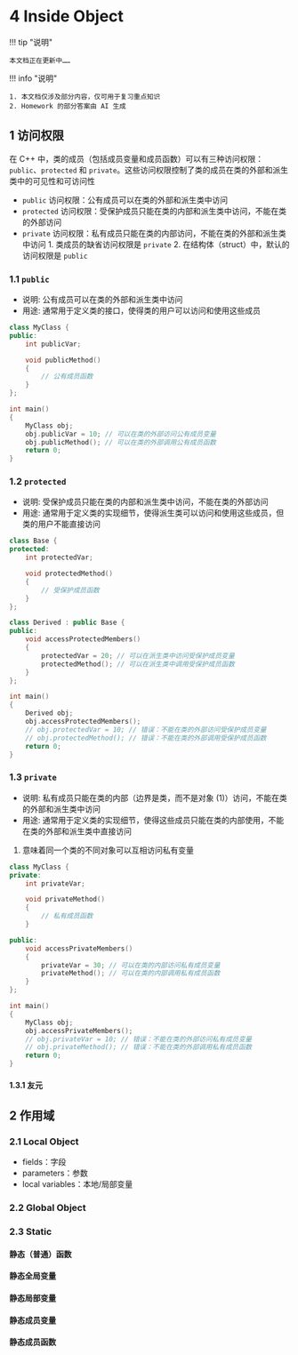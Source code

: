 # 4 Inside Object

!!! tip "说明"

    本文档正在更新中……

!!! info "说明"

    1. 本文档仅涉及部分内容，仅可用于复习重点知识
    2. Homework 的部分答案由 AI 生成

## 1 访问权限

在 C++ 中，类的成员（包括成员变量和成员函数）可以有三种访问权限：`public`、`protected` 和 `private`。这些访问权限控制了类的成员在类的外部和派生类中的可见性和可访问性

- `public` 访问权限：公有成员可以在类的外部和派生类中访问
- `protected` 访问权限：受保护成员只能在类的内部和派生类中访问，不能在类的外部访问
- `private` 访问权限：私有成员只能在类的内部访问，不能在类的外部和派生类中访问
      1. 类成员的缺省访问权限是 `private`
      2. 在结构体（struct）中，默认的访问权限是 `public`

### 1.1 `public`

- 说明: 公有成员可以在类的外部和派生类中访问
- 用途: 通常用于定义类的接口，使得类的用户可以访问和使用这些成员

```cpp linenums="1"
class MyClass {
public:
    int publicVar;

    void publicMethod()
    {
        // 公有成员函数
    }
};

int main()
{
    MyClass obj;
    obj.publicVar = 10; // 可以在类的外部访问公有成员变量
    obj.publicMethod(); // 可以在类的外部调用公有成员函数
    return 0;
}
```

### 1.2 `protected`

- 说明: 受保护成员只能在类的内部和派生类中访问，不能在类的外部访问
- 用途: 通常用于定义类的实现细节，使得派生类可以访问和使用这些成员，但类的用户不能直接访问

```cpp linenums="1"
class Base {
protected:
    int protectedVar;

    void protectedMethod()
    {
        // 受保护成员函数
    }
};

class Derived : public Base {
public:
    void accessProtectedMembers()
    {
        protectedVar = 20; // 可以在派生类中访问受保护成员变量
        protectedMethod(); // 可以在派生类中调用受保护成员函数
    }
};

int main()
{
    Derived obj;
    obj.accessProtectedMembers();
    // obj.protectedVar = 10; // 错误：不能在类的外部访问受保护成员变量
    // obj.protectedMethod(); // 错误：不能在类的外部调用受保护成员函数
    return 0;
}
```

### 1.3 `private`

<div class="annotate" markdown>

- 说明: 私有成员只能在类的内部（边界是类，而不是对象 (1)）访问，不能在类的外部和派生类中访问
- 用途: 通常用于定义类的实现细节，使得这些成员只能在类的内部使用，不能在类的外部和派生类中直接访问

</div>

1. 意味着同一个类的不同对象可以互相访问私有变量

```cpp linenums="1"
class MyClass {
private:
    int privateVar;

    void privateMethod()
    {
        // 私有成员函数
    }

public:
    void accessPrivateMembers()
    {
        privateVar = 30; // 可以在类的内部访问私有成员变量
        privateMethod(); // 可以在类的内部调用私有成员函数
    }
};

int main()
{
    MyClass obj;
    obj.accessPrivateMembers();
    // obj.privateVar = 10; // 错误：不能在类的外部访问私有成员变量
    // obj.privateMethod(); // 错误：不能在类的外部调用私有成员函数
    return 0;
}
```

#### 1.3.1 友元

## 2 作用域

### 2.1 Local Object

- fields：字段
- parameters：参数
- local variables：本地/局部变量

### 2.2 Global Object

### 2.3 Static

#### 静态（普通）函数

#### 静态全局变量

#### 静态局部变量

#### 静态成员变量

#### 静态成员函数